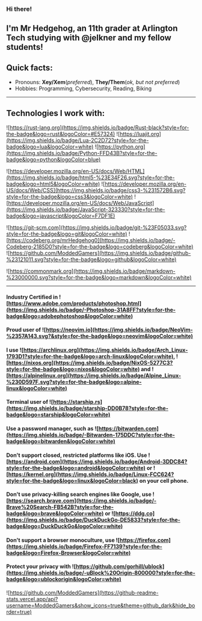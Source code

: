 ### Hi there!

I'm Mr Hedgehog, an 11th grader at Arlington Tech studying with @jelkner and my fellow students!
---
## Quick facts:
- Pronouns: **Xey/Xem**(*preferred*), **They/Them**(*ok, but not preferred*) 
- Hobbies: Programming, Cybersecurity, Reading, Biking

---
## Technologies I work with:

![https://rust-lang.org](https://img.shields.io/badge/Rust-black?style=for-the-badge&logo=rust&logoColor=#E57324)
![https://luajit.org](https://img.shields.io/badge/Lua-2C2D72?style=for-the-badge&logo=lua&logoColor=white)
![https://python.org](https://img.shields.io/badge/Python-FFD43B?style=for-the-badge&logo=python&logoColor=blue)

![https://developer.mozilla.org/en-US/docs/Web/HTML](https://img.shields.io/badge/html5-%23E34F26.svg?style=for-the-badge&logo=html5&logoColor=white)
![https://developer.mozilla.org/en-US/docs/Web/CSS](https://img.shields.io/badge/css3-%231572B6.svg?style=for-the-badge&logo=css3&logoColor=white)
![https://developer.mozilla.org/en-US/docs/Web/JavaScript](https://img.shields.io/badge/JavaScript-323330?style=for-the-badge&logo=javascript&logoColor=F7DF1E)

![https://git-scm.com](https://img.shields.io/badge/git-%23F05033.svg?style=for-the-badge&logo=git&logoColor=white)
![https://codeberg.org/mrHedgehog0](https://img.shields.io/badge/-Codeberg-2185D0?style=for-the-badge&logo=codeberg&logoColor=white)
![https://github.com/ModdedGamers](https://img.shields.io/badge/github-%23121011.svg?style=for-the-badge&logo=github&logoColor=white)

![https://commonmark.org](https://img.shields.io/badge/markdown-%23000000.svg?style=for-the-badge&logo=markdown&logoColor=white)

---

#### Industry Certified in ![https://www.adobe.com/products/photoshop.html](https://img.shields.io/badge/-Photoshop-31A8FF?style=for-the-badge&logo=adobephotoshop&logoColor=white)

#### Proud user of ![https://neovim.io](https://img.shields.io/badge/NeoVim-%2357A143.svg?&style=for-the-badge&logo=neovim&logoColor=white)

#### I use ![https://archlinux.org](https://img.shields.io/badge/Arch_Linux-1793D1?style=for-the-badge&logo=arch-linux&logoColor=white), ![https://nixos.org](https://img.shields.io/badge/NixOS-5277C3?style=for-the-badge&logo=nixos&logoColor=white) and ![https://alpinelinux.org](https://img.shields.io/badge/Alpine_Linux-%230D597F.svg?style=for-the-badge&logo=alpine-linux&logoColor=white)

#### Terminal user of ![https://starship.rs](https://img.shields.io/badge/starship-DD0B78?style=for-the-badge&logo=starship&logoColor=white)

#### Use a password manager, such as ![https://bitwarden.com](https://img.shields.io/badge/-Bitwarden-175DDC?style=for-the-badge&logo=bitwarden&logoColor=white)

#### Don't support closed, restricted platforms like iOS. Use ![https://android.com](https://img.shields.io/badge/Android-3DDC84?style=for-the-badge&logo=android&logoColor=white) or ![https://kernel.org](https://img.shields.io/badge/Linux-FCC624?style=for-the-badge&logo=linux&logoColor=black) on your cell phone.

#### Don't use privacy-killing search engines like Google, use ![https://search.brave.com](https://img.shields.io/badge/-Brave%20Search-FB542B?style=for-the-badge&logo=brave&logoColor=white) or ![https://ddg.co](https://img.shields.io/badge/DuckDuckGo-DE5833?style=for-the-badge&logo=DuckDuckGo&logoColor=white)

#### Don't support a browser monoculture, use ![https://firefox.com](https://img.shields.io/badge/Firefox-FF7139?style=for-the-badge&logo=Firefox-Browser&logoColor=white)

#### Protect your privacy with ![https://github.com/gorhill/ublock](https://img.shields.io/badge/-uBlock%20Origin-800000?style=for-the-badge&logo=ublockorigin&logoColor=white)

![https://github.com/ModdedGamers](https://github-readme-stats.vercel.app/api?username=ModdedGamers&show_icons=true&theme=github_dark&hide_border=true)
